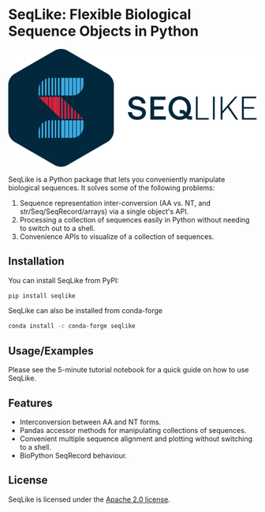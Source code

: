 # SeqLike: Flexible Biological Sequence Objects in Python

![](./images/logo-color.svg)

SeqLike is a Python package that lets you conveniently manipulate biological sequences.
It solves some of the following problems:

1. Sequence representation inter-conversion (AA vs. NT, and str/Seq/SeqRecord/arrays) via a single object's API.
2. Processing a collection of sequences easily in Python without needing to switch out to a shell.
3. Convenience APIs to visualize of a collection of sequences.
## Installation

You can install SeqLike from PyPI:

```bash
pip install seqlike
```

SeqLike can also be installed from conda-forge

```bash
conda install -c conda-forge seqlike
```

## Usage/Examples

Please see the 5-minute tutorial notebook for a quick guide on how to use SeqLike.
## Features

- Interconversion between AA and NT forms.
- Pandas accessor methods for manipulating collections of sequences.
- Convenient multiple sequence alignment and plotting without switching to a shell.
- BioPython SeqRecord behaviour.

## License

SeqLike is licensed under the [Apache 2.0 license](https://choosealicense.com/licenses/apache-2.0/).
